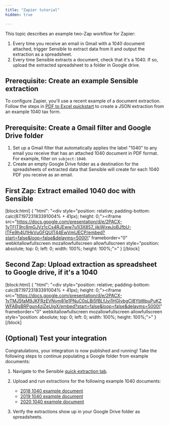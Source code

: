 ```yaml
---
title: "Zapier tutorial"
hidden: true

---
```


This topic describes an example two-Zap workflow for Zapier:

1. Every time you receive an email in Gmail with a 1040 document attached, trigger Sensible to extract data from it and output the extraction as a spreadsheet.
2. Every time Sensible extracts a document, check that it's a 1040. If so, upload the extracted spreadsheet to a folder in Google drive.

Prerequisite: Create an example Sensible extraction
----

To configure Zapier, you'll use a recent example of a document extraction. Follow the steps in [PDF to Excel quickstart](doc:excel-quickstart) to create a JSON extraction from an example 1040 tax form. 

Prerequisite: Create a Gmail filter and Google Drive folder
----

1. Set up a Gmail filter that automatically applies the label "1040" to any email you receive that has an attached 1040 document in PDF format. For example, filter on `subject:1040`.
2. Create an empty Google Drive folder as a destination for the spreadsheets of extracted data that Sensible will create for each 1040 PDF you receive as an email.

First Zap: Extract emailed 1040 doc with Sensible
---



[block:html]
{
  "html": "<div style=\"position: relative; padding-bottom: calc(87.19723183391004% + 41px); height: 0;\"><iframe src=\"https://docs.google.com/presentation/d/e/2PACX-1vTFlT9rc8mGJVz1cCs4RJEww7u1I3X857_jikiWxwJoBJfbU-ITFe9h4U1HkVuGFQUlT44EwVmlJECP/embed?start=false&loop=false&delayms=5000\" frameborder=\"0\" webkitallowfullscreen mozallowfullscreen allowfullscreen style=\"position: absolute; top: 0; left: 0; width: 100%; height: 100%;\"></iframe></div>"
}
[/block]

Second Zap: Upload extraction as spreadsheet to Google drive, if it's a 1040
---



[block:html]
{
  "html": "<div style=\"position: relative; padding-bottom: calc(87.19723183391004% + 41px); height: 0;\"><iframe src=\"https://docs.google.com/presentation/d/e/2PACX-1vTMJ5faM9JKFRzEVNym81e1PNuC0sLBi5fBLfJyj1HGIvbgCI8YbWpuPuKZWFABgBRPgun4ziZeUigX/embed?start=false&loop=false&delayms=5000\" frameborder=\"0\" webkitallowfullscreen mozallowfullscreen allowfullscreen style=\"position: absolute; top: 0; left: 0; width: 100%; height: 100%;\"></iframe></div>"
}
[/block]



(Optional) Test your integration
---

Congratulations, your integration is now published and running! Take the following steps to continue populating a Google folder from example documents:

1. Navigate to the Sensible [quick extraction tab](https://app.sensible.so/quick-extraction/).
2. Upload and run extractions for the following example 1040 documents:
   - [2018 1040 example document](https://github.com/sensible-hq/sensible-configuration-library/tree/main/tax_forms/1040/2018)
   - [2019 1040 example document](https://github.com/sensible-hq/sensible-configuration-library/tree/main/tax_forms/1040/2019)
   - [2020 1040 example document](https://github.com/sensible-hq/sensible-configuration-library/tree/main/tax_forms/1040/2020)

3. Verify the extractions show up in your Google Drive folder as spreadsheets.


